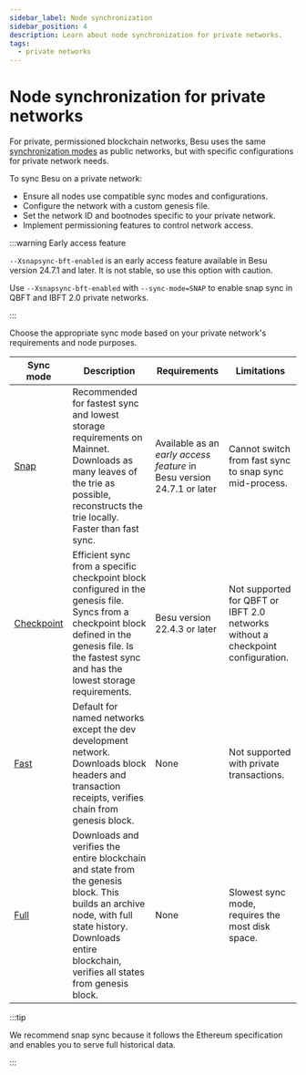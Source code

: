 ```yaml
---
sidebar_label: Node synchronization
sidebar_position: 4
description: Learn about node synchronization for private networks.
tags:
  - private networks
---
```


# Node synchronization for private networks

For private, permissioned blockchain networks, Besu uses the same [synchronization 
modes](/public-networks/concepts/node-sync.md) as public networks, but with specific configurations for private network needs.

To sync Besu on a private network:

- Ensure all nodes use compatible sync modes and configurations.
- Configure the network with a custom genesis file.
- Set the network ID and bootnodes specific to your private network.
- Implement permissioning features to control network access.

:::warning Early access feature 

`--Xsnapsync-bft-enabled` is an early access feature available in Besu version 24.7.1 and later.
It is not stable, so use this option with caution.

Use `--Xsnapsync-bft-enabled` with `--sync-mode=SNAP` to enable snap sync in QBFT and IBFT 2.0 private networks.

:::

Choose the appropriate sync mode based on your private network's requirements and node purposes.

| Sync mode | Description | Requirements | Limitations |
|-----------|-------------|--------------|-------------|
| [Snap](../../public-networks/concepts/node-sync.md#snap-synchronization) | Recommended for fastest sync and lowest storage requirements on Mainnet. Downloads as many leaves of the trie as possible, reconstructs the trie locally. Faster than fast sync. | Available as an _early access feature_ in Besu version 24.7.1 or later | Cannot switch from fast sync to snap sync mid-process. |
| [Checkpoint](../../public-networks/concepts/node-sync.md#checkpoint-synchronization) | Efficient sync from a specific checkpoint block configured in the genesis file. Syncs from a checkpoint block defined in the genesis file. Is the fastest sync and has the lowest storage requirements. | Besu version 22.4.3 or later | Not supported for QBFT or IBFT 2.0 networks without a checkpoint configuration. |
| [Fast](../../public-networks/concepts/node-sync.md#fast-synchronization) | Default for named networks except the dev development network. Downloads block headers and transaction receipts, verifies chain from genesis block. | None | Not supported with private transactions. |
| [Full](../../public-networks/concepts/node-sync.md#run-an-archive-node) | Downloads and verifies the entire blockchain and state from the genesis block. This builds an archive node, with full state history. Downloads entire blockchain, verifies all states from genesis block. | None | Slowest sync mode, requires the most disk space. |

:::tip

We recommend snap sync because it follows the Ethereum specification and enables you to serve full historical data.

:::